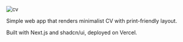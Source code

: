 ![cv](https://drive.google.com/file/d/1aVHDpp9r0Ueh1fbjUgI9Lwi51pHo9UtV/view?usp=sharing)

Simple web app that renders minimalist CV with print-friendly layout.

Built with Next.js and shadcn/ui, deployed on Vercel.
